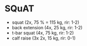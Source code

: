 # SQuAT
* squat (2x, 75 % = 115 kg, rir: 1-2)
* back extension (4x, 25 kg, rir: 1-2)
* t-bar squat (4x, 75 kg, rir: 1-2)
* calf raise (3x 2x, 15 kg, rir: 0-1)
